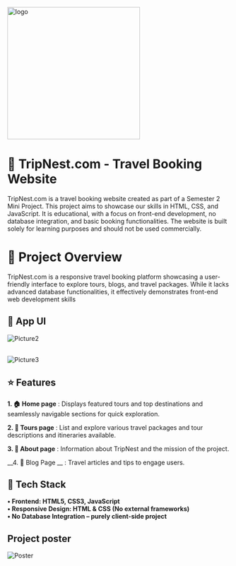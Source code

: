 <br>
<img src="https://github.com/Sahildavkhar/Travel_Website_Mini-Project/assets/141304285/0c24ee7e-01cd-4d71-b53e-7e47f537b76e" alt="logo" width="300">
<br>


# __🌴 TripNest.com - Travel Booking Website__
TripNest.com is a travel booking website created as part of a Semester 2 Mini Project. This project aims to showcase our skills in HTML, CSS, and JavaScript. It is educational, with a focus on front-end development, no database integration, and basic booking functionalities.
The website is built solely for learning purposes and should not be used commercially.

# 📜 Project Overview
TripNest.com is a responsive travel booking platform showcasing a user-friendly interface to explore tours, blogs, and travel packages. While it lacks advanced database functionalities, it effectively demonstrates front-end web development skills



## 📸 App UI

![Picture2](https://github.com/Sahildavkhar/Travel_Website_Mini-Project/assets/141304285/94709cbf-c77c-432e-a409-f7f66d16c89e)<br><br>

![Picture3](https://github.com/Sahildavkhar/Travel_Website_Mini-Project/assets/141304285/2fac46e8-9536-4968-807f-9e6a304263ad)


## ⭐ Features


__1.	🏠 Home page__ : Displays featured tours and top destinations and seamlessly navigable sections for quick exploration.

__2.	🧳 Tours page__ : List and explore various travel packages and  tour descriptions and itineraries available.

__3.	📖 About page__ : Information about TripNest and the mission of the project.

__4.	📰 Blog Page __ : Travel articles and tips to engage users.



## 🔧 Tech Stack

__• Frontend: HTML5, CSS3, JavaScript__ <br>
__• Responsive Design: HTML & CSS (No external frameworks)__ <br>
__• No Database Integration – purely client-side project__ <br>



## Project poster

![Poster](https://github.com/Sahildavkhar/Travel_Website_Mini-Project/assets/141304285/8ddc55d4-58f8-463f-8951-94cafaaa057e)

    

